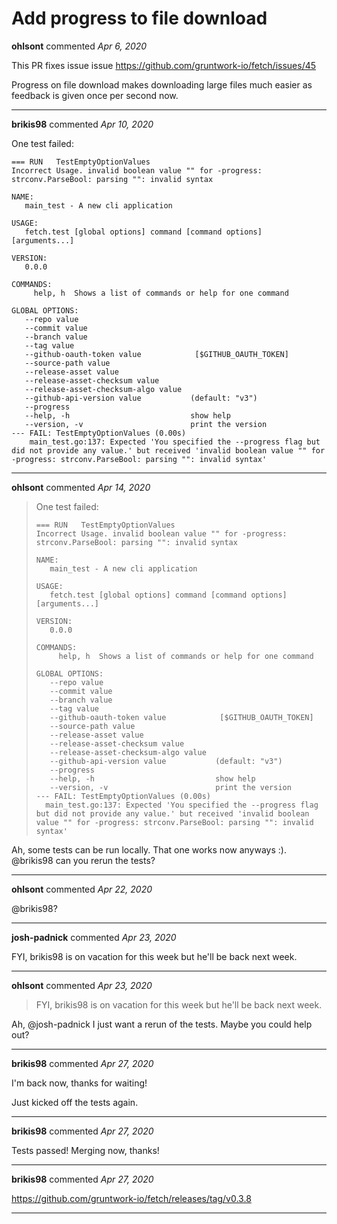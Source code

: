 # Add progress to file download

**ohlsont** commented *Apr 6, 2020*

This PR fixes issue issue https://github.com/gruntwork-io/fetch/issues/45

Progress on file download makes downloading large files much easier as feedback
is given once per second now.
<br />
***


**brikis98** commented *Apr 10, 2020*

One test failed:

```
=== RUN   TestEmptyOptionValues
Incorrect Usage. invalid boolean value "" for -progress: strconv.ParseBool: parsing "": invalid syntax

NAME:
   main_test - A new cli application

USAGE:
   fetch.test [global options] command [command options] [arguments...]

VERSION:
   0.0.0

COMMANDS:
     help, h  Shows a list of commands or help for one command

GLOBAL OPTIONS:
   --repo value                         
   --commit value                       
   --branch value                       
   --tag value                          
   --github-oauth-token value            [$GITHUB_OAUTH_TOKEN]
   --source-path value                  
   --release-asset value                
   --release-asset-checksum value       
   --release-asset-checksum-algo value  
   --github-api-version value           (default: "v3")
   --progress                           
   --help, -h                           show help
   --version, -v                        print the version
--- FAIL: TestEmptyOptionValues (0.00s)
	main_test.go:137: Expected 'You specified the --progress flag but did not provide any value.' but received 'invalid boolean value "" for -progress: strconv.ParseBool: parsing "": invalid syntax'
```
***

**ohlsont** commented *Apr 14, 2020*

> One test failed:
> 
> ```
> === RUN   TestEmptyOptionValues
> Incorrect Usage. invalid boolean value "" for -progress: strconv.ParseBool: parsing "": invalid syntax
> 
> NAME:
>    main_test - A new cli application
> 
> USAGE:
>    fetch.test [global options] command [command options] [arguments...]
> 
> VERSION:
>    0.0.0
> 
> COMMANDS:
>      help, h  Shows a list of commands or help for one command
> 
> GLOBAL OPTIONS:
>    --repo value                         
>    --commit value                       
>    --branch value                       
>    --tag value                          
>    --github-oauth-token value            [$GITHUB_OAUTH_TOKEN]
>    --source-path value                  
>    --release-asset value                
>    --release-asset-checksum value       
>    --release-asset-checksum-algo value  
>    --github-api-version value           (default: "v3")
>    --progress                           
>    --help, -h                           show help
>    --version, -v                        print the version
> --- FAIL: TestEmptyOptionValues (0.00s)
> 	main_test.go:137: Expected 'You specified the --progress flag but did not provide any value.' but received 'invalid boolean value "" for -progress: strconv.ParseBool: parsing "": invalid syntax'
> ```

Ah, some tests can be run locally. That one works now anyways :). @brikis98 can you rerun the tests?
***

**ohlsont** commented *Apr 22, 2020*

@brikis98?
***

**josh-padnick** commented *Apr 23, 2020*

FYI, brikis98 is on vacation for this week but he'll be back next week.
***

**ohlsont** commented *Apr 23, 2020*

> FYI, brikis98 is on vacation for this week but he'll be back next week.

Ah, @josh-padnick I just want a rerun of the tests. Maybe you could help out?
***

**brikis98** commented *Apr 27, 2020*

I'm back now, thanks for waiting!

Just kicked off the tests again.
***

**brikis98** commented *Apr 27, 2020*

Tests passed! Merging now, thanks!
***

**brikis98** commented *Apr 27, 2020*

https://github.com/gruntwork-io/fetch/releases/tag/v0.3.8
***

